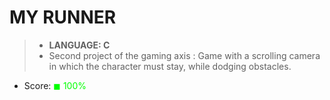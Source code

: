 # MY RUNNER

> * __LANGUAGE: C__
> * Second project of the gaming axis : Game with a scrolling camera in which the character must stay, while dodging obstacles.

* Score: <span style="color:rgb(0, 255,0)">&#9724; 100% </span>
